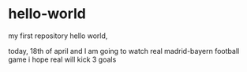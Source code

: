 # hello-world
my first repository
hello world,

today, 18th of april and I am going to watch real madrid-bayern football game
i hope real will kick 3 goals
